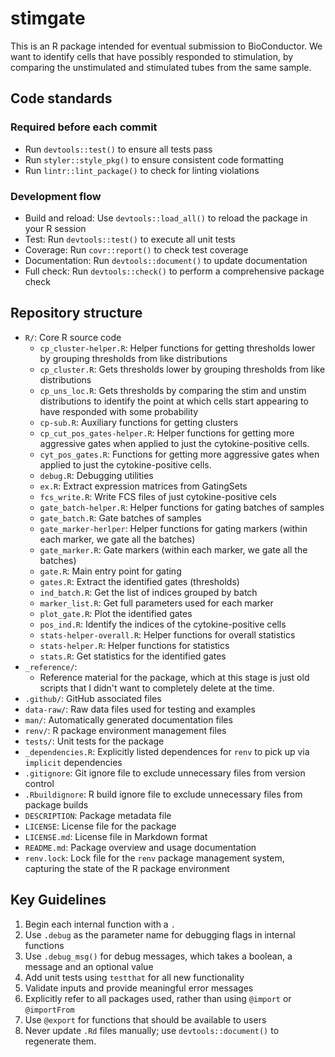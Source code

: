 # stimgate

This is an R package intended for eventual submission to BioConductor.
We want to identify cells that have possibly responded to stimulation, by comparing the unstimulated and stimulated tubes from the same sample.

## Code standards

### Required before each commit

- Run `devtools::test()` to ensure all tests pass
- Run `styler::style_pkg()` to ensure consistent code formatting
- Run `lintr::lint_package()` to check for linting violations

### Development flow

- Build and reload: Use `devtools::load_all()` to reload the package in your R session
- Test: Run `devtools::test()` to execute all unit tests
- Coverage: Run `covr::report()` to check test coverage
- Documentation: Run `devtools::document()` to update documentation
- Full check: Run `devtools::check()` to perform a comprehensive package check

## Repository structure

- `R/`: Core R source code
  - `cp_cluster-helper.R`: Helper functions for getting thresholds lower by grouping thresholds from like distributions
  - `cp_cluster.R`: Gets thresholds lower by grouping thresholds from like distributions
  - `cp_uns_loc.R`: Gets thresholds by comparing the stim and unstim distributions to identify the point at which cells start appearing to have responded with some probability
  - `cp-sub.R`: Auxiliary functions for getting clusters
  - `cp_cut_pos_gates-helper.R`: Helper functions for getting more aggressive gates when applied to just the cytokine-positive cells.
  - `cyt_pos_gates.R`: Functions for getting more aggressive gates when applied to just the cytokine-positive cells.
  - `debug.R`: Debugging utilities
  - `ex.R`: Extract expression matrices from GatingSets
  - `fcs_write.R`: Write FCS files of just cytokine-positive cels
  - `gate_batch-helper.R`: Helper functions for gating batches of samples
  - `gate_batch.R`: Gate batches of samples
  - `gate_marker-herlper`: Helper functions for gating markers (within each marker, we gate all the batches)
  - `gate_marker.R`: Gate markers (within each marker, we gate all the batches)
  - `gate.R`: Main entry point for gating
  - `gates.R`: Extract the identified gates (thresholds)
  - `ind_batch.R`: Get the list of indices grouped by batch
  - `marker_list.R`: Get full parameters used for each marker
  - `plot_gate.R`: Plot the identified gates
  - `pos_ind.R`: Identify the indices of the cytokine-positive cells
  - `stats-helper-overall.R`: Helper functions for overall statistics
  - `stats-helper.R`: Helper functions for statistics
  - `stats.R`: Get statistics for the identified gates
- `_reference/`:
  - Reference material for the package, which at this stage is just old scripts that I didn't want to completely delete at the time.
- `.github/`: GitHub associated files
- `data-raw/`: Raw data files used for testing and examples
- `man/`: Automatically generated documentation files
- `renv/`: R package environment management files
- `tests/`: Unit tests for the package
- `_dependencies.R`: Explicitly listed dependences for `renv` to pick up via `implicit` dependencies
- `.gitignore`: Git ignore file to exclude unnecessary files from version control
- `.Rbuildignore`: R build ignore file to exclude unnecessary files from package builds
- `DESCRIPTION`: Package metadata file
- `LICENSE`: License file for the package
- `LICENSE.md`: License file in Markdown format
- `README.md`: Package overview and usage documentation
- `renv.lock`: Lock file for the `renv` package management system, capturing the state of the R package environment

## Key Guidelines

1. Begin each internal function with a `.`
2. Use `.debug` as the parameter name for debugging flags in internal functions
3. Use `.debug_msg()` for debug messages, which takes a boolean, a message and an optional value
4. Add unit tests using `testthat` for all new functionality
5. Validate inputs and provide meaningful error messages
6. Explicitly refer to all packages used, rather than using `@import` or `@importFrom`
7. Use `@export` for functions that should be available to users
8. Never update `.Rd` files manually; use `devtools::document()` to regenerate them.